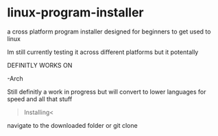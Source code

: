 # linux-program-installer
a cross platform program installer designed for beginners to get used to linux 

Im still currently testing it across different platforms but it potentally 

DEFINITLY WORKS ON


-Arch



Still definitly a work in progress but will convert to lower languages for speed and all that stuff

>Installing<

navigate to the downloaded folder or git clone
